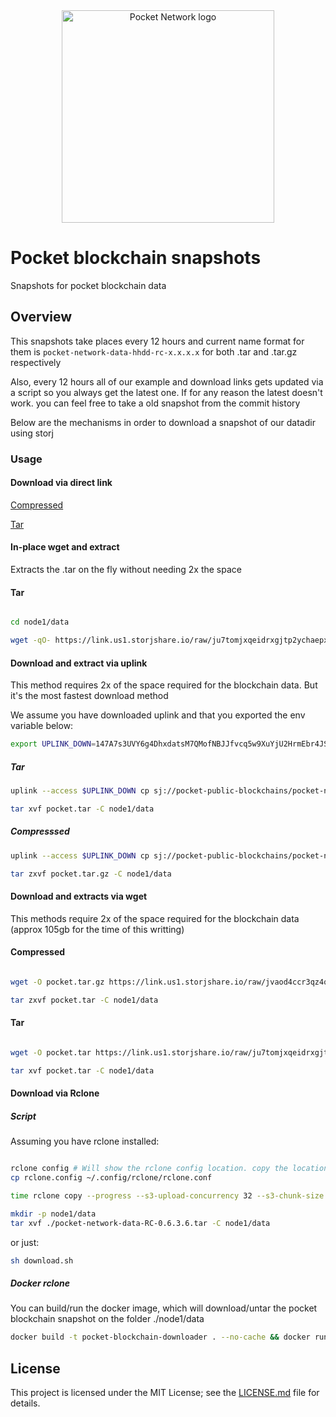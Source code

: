 
<div align="center">
  <a href="https://www.pokt.network">
    <img src="https://user-images.githubusercontent.com/16605170/74199287-94f17680-4c18-11ea-9de2-b094fab91431.png" alt="Pocket Network logo" width="340"/>
  </a>
</div>

# Pocket blockchain snapshots 
Snapshots for pocket blockchain data


## Overview

This snapshots take places every 12 hours and current name format for them is `pocket-network-data-hhdd-rc-x.x.x.x` for both .tar and .tar.gz respectively

Also, every 12 hours all of our example and download links gets updated via a script so you always get the latest one. If for any reason the latest doesn't work. you can feel free to take a old snapshot from the commit history

Below are the mechanisms in order to download a snapshot of our datadir using storj


### Usage 

#### Download via direct link


[Compressed](https://link.us1.storjshare.io/raw/jvaod4ccr3qz4qhpeaurron5fqja/pocket-public-blockchains/pocket-network-data-0003-rc-0.6.3.6.tar.gz)

[Tar](https://link.us1.storjshare.io/raw/ju7tomjxqeidrxgjtp2ychaepxdq/pocket-public-blockchains/pocket-network-data-0003-rc-0.6.3.6.tar)



#### In-place wget and extract

Extracts the .tar on the fly without needing 2x the space


#### Tar 

```bash

cd node1/data

wget -qO- https://link.us1.storjshare.io/raw/ju7tomjxqeidrxgjtp2ychaepxdq/pocket-public-blockchains/pocket-network-data-0003-rc-0.6.3.6.tar | tar xvf -

```

#### Download and extract via uplink

This method requires 2x of the space required for the blockchain data. But it's the most fastest download method

We assume you have downloaded uplink and that you exported the env variable below:

```bash
export UPLINK_DOWN=147A7s3UVY6g4DhxdatsM7QMofNBJJfvcq5w9XuYjU2HrmEbr4JSbRy3NQu3mijqk7T8in1PYEAdcf11dd5yhJ4eDAn4UMppBgqcN49f2tHVcGhRV2McpvyTm4U22uXH35h14JA1YXiGdUFDss7ThTnFnPYY8uRTxmtG2UrdW9LZkmuJysNF1sU8anEGcZnGQuYWViAzVx2VwtYTrYQE5CXPQotB2rnGwFaUY9vVeTCKFC8yiwZLHxhPJdZaexrZPbBTaf1xvmuyarMchkxvbn8K7pLXfw7n2xGArJavvRK86Nj1SrRr5ws9ku9i24WbGddKWz4SNaZgUH63Wm65yK8m91kgeHLDhhhR
```

##### Tar 
 
```bash
uplink --access $UPLINK_DOWN cp sj://pocket-public-blockchains/pocket-network-data-0003-rc-0.6.3.6.tar ./pocket.tar --parallelism 5

tar xvf pocket.tar -C node1/data
```

##### Compresssed
 
```bash
uplink --access $UPLINK_DOWN cp sj://pocket-public-blockchains/pocket-network-data-0003-rc-0.6.3.6.tar.gz ./pocket.tar.gz --parallelism 5

tar zxvf pocket.tar.gz -C node1/data
```


#### Download and extracts via wget


This methods require 2x of the space required for the blockchain data (approx 105gb for the time of this writting)

#### Compressed

```bash

wget -O pocket.tar.gz https://link.us1.storjshare.io/raw/jvaod4ccr3qz4qhpeaurron5fqja/pocket-public-blockchains/pocket-network-data-0003-rc-0.6.3.6.tar.gz

tar zxvf pocket.tar -C node1/data

```


#### Tar 

```bash

wget -O pocket.tar https://link.us1.storjshare.io/raw/ju7tomjxqeidrxgjtp2ychaepxdq/pocket-public-blockchains/pocket-network-data-0003-rc-0.6.3.6.tar

tar xvf pocket.tar -C node1/data

```

#### Download via Rclone 

##### Script 

Assuming you have rclone installed: 


```bash

rclone config # Will show the rclone config location. copy the location and replace it with our rclone.config
cp rclone.config ~/.config/rclone/rclone.conf 

time rclone copy --progress --s3-upload-concurrency 32 --s3-chunk-size 256M  downloader:pocket-public-blockchains/pocket-network-data-0003-rc-0.6.3.6.tar ./

mkdir -p node1/data
tar xvf ./pocket-network-data-RC-0.6.3.6.tar -C node1/data

```

or just:

```bash
sh download.sh 
```

##### Docker rclone

You can build/run the docker image, which will download/untar the pocket blockchain snapshot on the folder ./node1/data


```bash
docker build -t pocket-blockchain-downloader . --no-cache && docker run -v  $(pwd)/node1/:/root/node1  -it pocket-blockchain-downloader
``` 


## License

This project is licensed under the MIT License; see the [LICENSE.md](LICENSE.md) file for details.
